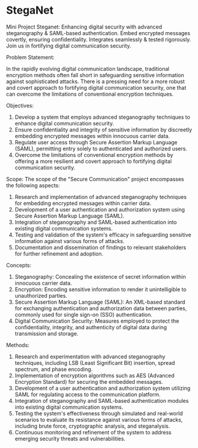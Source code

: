 # StegaNet
Mini Project Steganet: Enhancing digital security with advanced steganography &amp; SAML-based authentication. Embed encrypted messages covertly, ensuring confidentiality. Integrates seamlessly &amp; tested rigorously. Join us in fortifying digital communication security.

Problem Statement:

In the rapidly evolving digital communication landscape, traditional encryption methods often fall short in safeguarding sensitive information against sophisticated attacks. There is a pressing need for a more robust and covert approach to fortifying digital communication security, one that can overcome the limitations of conventional encryption techniques.

Objectives:
1. Develop a system that employs advanced steganography techniques to enhance digital communication security.
2. Ensure confidentiality and integrity of sensitive information by discreetly embedding encrypted messages within innocuous carrier data.
3. Regulate user access through Secure Assertion Markup Language (SAML), permitting entry solely to authenticated and authorized users.
4. Overcome the limitations of conventional encryption methods by offering a more resilient and covert approach to fortifying digital communication security.

Scope:
The scope of the "Secure Communication" project encompasses the following aspects:
1. Research and implementation of advanced steganography techniques for embedding encrypted messages within carrier data.
2. Development of a user authentication and authorization system using Secure Assertion Markup Language (SAML).
3. Integration of steganography and SAML-based authentication into existing digital communication systems.
4. Testing and validation of the system's efficacy in safeguarding sensitive information against various forms of attacks.
5. Documentation and dissemination of findings to relevant stakeholders for further refinement and adoption.

Concepts:
1. Steganography: Concealing the existence of secret information within innocuous carrier data.
2. Encryption: Encoding sensitive information to render it unintelligible to unauthorized parties.
3. Secure Assertion Markup Language (SAML): An XML-based standard for exchanging authentication and authorization data between parties, commonly used for single sign-on (SSO) authentication.
4. Digital Communication Security: Measures employed to protect the confidentiality, integrity, and authenticity of digital data during transmission and storage.

Methods:
1. Research and experimentation with advanced steganography techniques, including LSB (Least Significant Bit) insertion, spread spectrum, and phase encoding.
2. Implementation of encryption algorithms such as AES (Advanced Encryption Standard) for securing the embedded messages.
3. Development of a user authentication and authorization system utilizing SAML for regulating access to the communication platform.
4. Integration of steganography and SAML-based authentication modules into existing digital communication systems.
5. Testing the system's effectiveness through simulated and real-world scenarios to evaluate its resistance against various forms of attacks, including brute force, cryptographic analysis, and steganalysis.
6. Continuous monitoring and refinement of the system to address emerging security threats and vulnerabilities.
